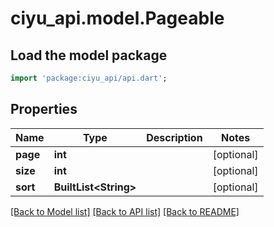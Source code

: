 # ciyu_api.model.Pageable

## Load the model package
```dart
import 'package:ciyu_api/api.dart';
```

## Properties
Name | Type | Description | Notes
------------ | ------------- | ------------- | -------------
**page** | **int** |  | [optional] 
**size** | **int** |  | [optional] 
**sort** | **BuiltList&lt;String&gt;** |  | [optional] 

[[Back to Model list]](../README.md#documentation-for-models) [[Back to API list]](../README.md#documentation-for-api-endpoints) [[Back to README]](../README.md)


